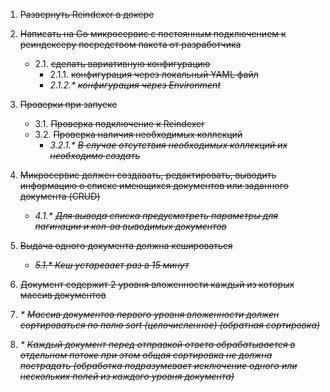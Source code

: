 1. ~~Развернуть Reindexer в докере~~

2. ~~Написать на Go микросервис с постоянным подключением к реиндексеру посредством пакета от разработчика~~
    + 2.1. ~~сделать вариативную конфигурацию~~
        - 2.1.1. ~~конфигурация через локальный YAML файл~~
        - _2.1.2.* ~~конфигурация через Environment~~_

3. ~~Проверки при запуске~~
    + 3.1. ~~Проверка подключение к Reindexer~~ 
    + 3.2. ~~Проверка наличия необходимых коллекций~~
        - _3.2.1.* ~~В случае отсутствия необходимых коллекций их необходимо создать~~_

4. ~~Микросервис должен создавать, редактировать, выводить информацию о списке имеющихся документов или заданного документа (CRUD)~~
    + _4.1.* ~~Для вывода списка предусмотреть параметры для пагинации и кол-ва выводимых документов~~_

5. ~~Выдача одного документа должна кешироваться~~
    + ~~_5.1.* Кеш устаревает раз в 15 минут_~~

6. ~~Документ содержит 2 уровня вложенности каждый из которых массив документов~~

7. _* ~~Массив документов первого уровня вложенности должен сортироваться по полю sort (целочисленное) (обратная сортировка)~~_

8. _* ~~Каждый документ перед отправкой ответа обрабатывается в отдельном потоке при этом общая сортировка не должна пострадать (обработка подразумевает исключение одного или нескольких полей из каждого уровня документа)~~_